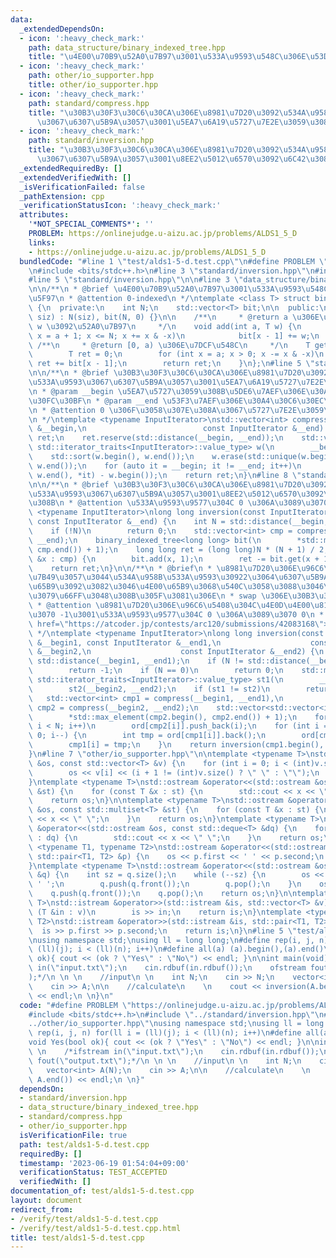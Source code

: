 ```yaml
---
data:
  _extendedDependsOn:
  - icon: ':heavy_check_mark:'
    path: data_structure/binary_indexed_tree.hpp
    title: "\u4E00\u70B9\u52A0\u7B97\u3001\u533A\u9593\u548C\u306E\u53D6\u5F97"
  - icon: ':heavy_check_mark:'
    path: other/io_supporter.hpp
    title: other/io_supporter.hpp
  - icon: ':heavy_check_mark:'
    path: standard/compress.hpp
    title: "\u30B3\u30F3\u30C6\u30CA\u306E\u8981\u7D20\u3092\u534A\u958B\u533A\u9593\
      \u3067\u6307\u5B9A\u3057\u3001\u5EA7\u6A19\u5727\u7E2E\u3059\u308B"
  - icon: ':heavy_check_mark:'
    path: standard/inversion.hpp
    title: "\u30B3\u30F3\u30C6\u30CA\u306E\u8981\u7D20\u3092\u534A\u958B\u533A\u9593\
      \u3067\u6307\u5B9A\u3057\u3001\u8EE2\u5012\u6570\u3092\u6C42\u3081\u308B"
  _extendedRequiredBy: []
  _extendedVerifiedWith: []
  _isVerificationFailed: false
  _pathExtension: cpp
  _verificationStatusIcon: ':heavy_check_mark:'
  attributes:
    '*NOT_SPECIAL_COMMENTS*': ''
    PROBLEM: https://onlinejudge.u-aizu.ac.jp/problems/ALDS1_5_D
    links:
    - https://onlinejudge.u-aizu.ac.jp/problems/ALDS1_5_D
  bundledCode: "#line 1 \"test/alds1-5-d.test.cpp\"\n#define PROBLEM \"https://onlinejudge.u-aizu.ac.jp/problems/ALDS1_5_D\"\
    \n#include <bits/stdc++.h>\n#line 3 \"standard/inversion.hpp\"\n#include <type_traits>\n\
    #line 5 \"standard/inversion.hpp\"\n\n#line 3 \"data_structure/binary_indexed_tree.hpp\"\
    \n\n/**\n * @brief \u4E00\u70B9\u52A0\u7B97\u3001\u533A\u9593\u548C\u306E\u53D6\
    \u5F97\n * @attention 0-indexed\n */\ntemplate <class T> struct binary_indexed_tree\
    \ {\n  private:\n    int N;\n    std::vector<T> bit;\n\n  public:\n    binary_indexed_tree(int\
    \ siz) : N(siz), bit(N, 0) {}\n\n    /**\n     * @return a \u306E\u4F4D\u7F6E\u306B\
    \ w \u3092\u52A0\u7B97\n     */\n    void add(int a, T w) {\n        for (int\
    \ x = a + 1; x <= N; x += x & -x)\n            bit[x - 1] += w;\n    }\n\n   \
    \ /**\n     * @return [0, a) \u306E\u7DCF\u548C\n     */\n    T get(int a) {\n\
    \        T ret = 0;\n        for (int x = a; x > 0; x -= x & -x)\n           \
    \ ret += bit[x - 1];\n        return ret;\n    }\n};\n#line 5 \"standard/compress.hpp\"\
    \n\n/**\n * @brief \u30B3\u30F3\u30C6\u30CA\u306E\u8981\u7D20\u3092\u534A\u958B\
    \u533A\u9593\u3067\u6307\u5B9A\u3057\u3001\u5EA7\u6A19\u5727\u7E2E\u3059\u308B\
    \n * @param __begin \u5EA7\u5727\u3059\u308B\u5DE6\u7AEF\u306E\u30A4\u30C6\u30EC\
    \u30FC\u30BF\n * @param __end \u53F3\u7AEF\u306E\u30A4\u30C6\u30EC\u30FC\u30BF\
    \n * @attention 0 \u306F\u3058\u307E\u308A\u3067\u5727\u7E2E\u3059\u308B\u3002\
    \n */\ntemplate <typename InputIterator>\nstd::vector<int> compress(const InputIterator\
    \ &__begin,\n                          const InputIterator &__end) {\n    std::vector<int>\
    \ ret;\n    ret.reserve(std::distance(__begin, __end));\n    std::vector<typename\
    \ std::iterator_traits<InputIterator>::value_type> w(\n        __begin, __end);\n\
    \    std::sort(w.begin(), w.end());\n    w.erase(std::unique(w.begin(), w.end()),\
    \ w.end());\n    for (auto it = __begin; it != __end; it++)\n        ret.push_back(std::lower_bound(w.begin(),\
    \ w.end(), *it) - w.begin());\n    return ret;\n}\n#line 8 \"standard/inversion.hpp\"\
    \n\n/**\n * @brief \u30B3\u30F3\u30C6\u30CA\u306E\u8981\u7D20\u3092\u534A\u958B\
    \u533A\u9593\u3067\u6307\u5B9A\u3057\u3001\u8EE2\u5012\u6570\u3092\u6C42\u3081\
    \u308B\n * @attention \u533A\u9593\u9577\u304C 0 \u306A\u3089\u3070 0\n */\ntemplate\
    \ <typename InputIterator>\nlong long inversion(const InputIterator &__begin,\
    \ const InputIterator &__end) {\n    int N = std::distance(__begin, __end);\n\
    \    if (!N)\n        return 0;\n    std::vector<int> cmp = compress(__begin,\
    \ __end);\n    binary_indexed_tree<long long> bit(\n        *std::max_element(cmp.begin(),\
    \ cmp.end()) + 1);\n    long long ret = (long long)N * (N + 1) / 2;\n    for (auto\
    \ &x : cmp) {\n        bit.add(x, 1);\n        ret -= bit.get(x + 1);\n    }\n\
    \    return ret;\n}\n\n/**\n * @brief\n * \u8981\u7D20\u306E\u96C6\u5408\u304C\
    \u7B49\u3057\u3044\u534A\u958B\u533A\u9593\u30922\u3064\u6307\u5B9A\u3002\u4E00\
    \u65B9\u3092\u3082\u3046\u4E00\u65B9\u3068\u540C\u3058\u3088\u3046\u306B\u4E26\
    \u3079\u66FF\u3048\u308B\u305F\u3081\u306E\n * swap \u306E\u30B3\u30B9\u30C8\n\
    \ * @attention \u8981\u7D20\u306E\u96C6\u5408\u304C\u4E0D\u4E00\u81F4\u306A\u3089\
    \u3070 -1\u3001\u533A\u9593\u9577\u304C 0 \u306A\u3089\u3070 0\n * @see <a\n *\
    \ href=\"https://atcoder.jp/contests/arc120/submissions/42083168\">verify</a>\n\
    \ */\ntemplate <typename InputIterator>\nlong long inversion(const InputIterator\
    \ &__begin1, const InputIterator &__end1,\n                    const InputIterator\
    \ &__begin2,\n                    const InputIterator &__end2) {\n    int N =\
    \ std::distance(__begin1, __end1);\n    if (N != std::distance(__begin2, __end2))\n\
    \        return -1;\n    if (N == 0)\n        return 0;\n    std::multiset<typename\
    \ std::iterator_traits<InputIterator>::value_type> st1(\n        __begin1, __end1),\n\
    \        st2(__begin2, __end2);\n    if (st1 != st2)\n        return -1;\n\n \
    \   std::vector<int> cmp1 = compress(__begin1, __end1),\n                    \
    \ cmp2 = compress(__begin2, __end2);\n    std::vector<std::vector<int>> ord(\n\
    \        *std::max_element(cmp2.begin(), cmp2.end()) + 1);\n    for (int i = 0;\
    \ i < N; i++)\n        ord[cmp2[i]].push_back(i);\n    for (int i = N - 1; i >=\
    \ 0; i--) {\n        int tmp = ord[cmp1[i]].back();\n        ord[cmp1[i]].pop_back();\n\
    \        cmp1[i] = tmp;\n    }\n    return inversion(cmp1.begin(), cmp1.end());\n\
    }\n#line 7 \"other/io_supporter.hpp\"\n\ntemplate <typename T>\nstd::ostream &operator<<(std::ostream\
    \ &os, const std::vector<T> &v) {\n    for (int i = 0; i < (int)v.size(); i++)\n\
    \        os << v[i] << (i + 1 != (int)v.size() ? \" \" : \"\");\n    return os;\n\
    }\ntemplate <typename T>\nstd::ostream &operator<<(std::ostream &os, const std::set<T>\
    \ &st) {\n    for (const T &x : st) {\n        std::cout << x << \" \";\n    }\n\
    \    return os;\n}\n\ntemplate <typename T>\nstd::ostream &operator<<(std::ostream\
    \ &os, const std::multiset<T> &st) {\n    for (const T &x : st) {\n        std::cout\
    \ << x << \" \";\n    }\n    return os;\n}\ntemplate <typename T>\nstd::ostream\
    \ &operator<<(std::ostream &os, const std::deque<T> &dq) {\n    for (const T &x\
    \ : dq) {\n        std::cout << x << \" \";\n    }\n    return os;\n}\ntemplate\
    \ <typename T1, typename T2>\nstd::ostream &operator<<(std::ostream &os, const\
    \ std::pair<T1, T2> &p) {\n    os << p.first << ' ' << p.second;\n    return os;\n\
    }\ntemplate <typename T>\nstd::ostream &operator<<(std::ostream &os, std::queue<T>\
    \ &q) {\n    int sz = q.size();\n    while (--sz) {\n        os << q.front() <<\
    \ ' ';\n        q.push(q.front());\n        q.pop();\n    }\n    os << q.front();\n\
    \    q.push(q.front());\n    q.pop();\n    return os;\n}\n\ntemplate <typename\
    \ T>\nstd::istream &operator>>(std::istream &is, std::vector<T> &v) {\n    for\
    \ (T &in : v)\n        is >> in;\n    return is;\n}\ntemplate <typename T1, typename\
    \ T2>\nstd::istream &operator>>(std::istream &is, std::pair<T1, T2> &p) {\n  \
    \  is >> p.first >> p.second;\n    return is;\n}\n#line 5 \"test/alds1-5-d.test.cpp\"\
    \nusing namespace std;\nusing ll = long long;\n#define rep(i, j, n) for(ll i =\
    \ (ll)(j); i < (ll)(n); i++)\n#define all(a) (a).begin(),(a).end()\nvoid Yes(bool\
    \ ok){ cout << (ok ? \"Yes\" : \"No\") << endl; }\n\nint main(void){\n \n    /*ifstream\
    \ in(\"input.txt\");\n    cin.rdbuf(in.rdbuf());\n    ofstream fout(\"output.txt\"\
    );*/\n \n \n    //input\n \n    int N;\n    cin >> N;\n    vector<int> A(N);\n\
    \    cin >> A;\n\n    //calculate\n    \n    cout << inversion(A.begin(), A.end())\
    \ << endl;\n \n}\n"
  code: "#define PROBLEM \"https://onlinejudge.u-aizu.ac.jp/problems/ALDS1_5_D\"\n\
    #include <bits/stdc++.h>\n#include \"../standard/inversion.hpp\"\n#include \"\
    ../other/io_supporter.hpp\"\nusing namespace std;\nusing ll = long long;\n#define\
    \ rep(i, j, n) for(ll i = (ll)(j); i < (ll)(n); i++)\n#define all(a) (a).begin(),(a).end()\n\
    void Yes(bool ok){ cout << (ok ? \"Yes\" : \"No\") << endl; }\n\nint main(void){\n\
    \ \n    /*ifstream in(\"input.txt\");\n    cin.rdbuf(in.rdbuf());\n    ofstream\
    \ fout(\"output.txt\");*/\n \n \n    //input\n \n    int N;\n    cin >> N;\n \
    \   vector<int> A(N);\n    cin >> A;\n\n    //calculate\n    \n    cout << inversion(A.begin(),\
    \ A.end()) << endl;\n \n}"
  dependsOn:
  - standard/inversion.hpp
  - data_structure/binary_indexed_tree.hpp
  - standard/compress.hpp
  - other/io_supporter.hpp
  isVerificationFile: true
  path: test/alds1-5-d.test.cpp
  requiredBy: []
  timestamp: '2023-06-19 01:54:04+09:00'
  verificationStatus: TEST_ACCEPTED
  verifiedWith: []
documentation_of: test/alds1-5-d.test.cpp
layout: document
redirect_from:
- /verify/test/alds1-5-d.test.cpp
- /verify/test/alds1-5-d.test.cpp.html
title: test/alds1-5-d.test.cpp
---
```


